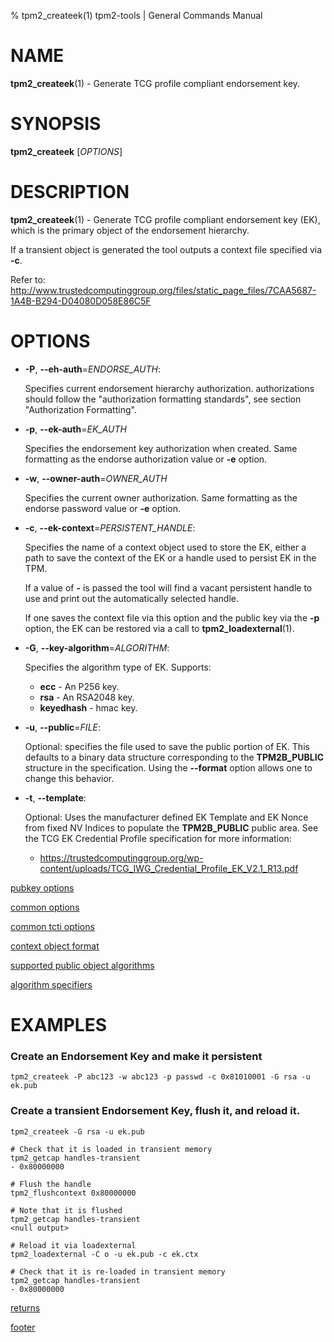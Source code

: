 % tpm2_createek(1) tpm2-tools | General Commands Manual

# NAME

**tpm2_createek**(1) - Generate TCG profile compliant endorsement key.

# SYNOPSIS

**tpm2_createek** [*OPTIONS*]

# DESCRIPTION

**tpm2_createek**(1) - Generate TCG profile compliant endorsement key (EK), which is the primary object
of the endorsement hierarchy.

If a transient object is generated the tool outputs a context file specified via **-c**.

Refer to:
<http://www.trustedcomputinggroup.org/files/static_page_files/7CAA5687-1A4B-B294-D04080D058E86C5F>

# OPTIONS

  * **-P**, **\--eh-auth**=_ENDORSE\_AUTH_:

    Specifies current endorsement hierarchy authorization.
    authorizations should follow the "authorization formatting standards", see section
    "Authorization Formatting".

  * **-p**, **\--ek-auth**=_EK\_AUTH_

    Specifies the endorsement key authorization when created.
    Same formatting as the endorse authorization value or **-e** option.

  * **-w**, **\--owner-auth**=_OWNER\_AUTH_

    Specifies the current owner authorization.
    Same formatting as the endorse password value or **-e** option.

  * **-c**, **\--ek-context**=_PERSISTENT\_HANDLE_:

    Specifies the name of a context object used to store the EK, either a path
    to save the context of the EK or a handle used to persist EK in the TPM.

    If a value of **-** is passed the tool will find a vacant persistent handle
    to use and print out the automatically selected handle.

    If one saves the context file via this option and the public key via the
    **-p** option, the EK can be restored via a call to **tpm2_loadexternal**(1).

  * **-G**, **\--key-algorithm**=_ALGORITHM_:

    Specifies the algorithm type of EK. Supports:
    * **ecc** - An P256 key.
    * **rsa** - An RSA2048 key.
    * **keyedhash** - hmac key.

  * **-u**, **\--public**=_FILE_:

    Optional: specifies the file used to save the public portion of EK. This defaults
    to a binary data structure corresponding to the **TPM2B_PUBLIC** structure in the
    specification. Using the **\--format** option allows one to change this
    behavior.

  * **-t**, **\--template**:

    Optional: Uses the manufacturer defined EK Template and EK Nonce from fixed NV Indices
    to populate the **TPM2B_PUBLIC** public area. See the TCG EK Credential Profile specification
    for more information:
      - https://trustedcomputinggroup.org/wp-content/uploads/TCG_IWG_Credential_Profile_EK_V2.1_R13.pdf


[pubkey options](common/pubkey.md)

[common options](common/options.md)

[common tcti options](common/tcti.md)

[context object format](common/ctxobj.md)

[supported public object algorithms](common/object-alg.md)

[algorithm specifiers](common/alg.md)

# EXAMPLES

### Create an Endorsement Key and make it persistent
```
tpm2_createek -P abc123 -w abc123 -p passwd -c 0x81010001 -G rsa -u ek.pub
```

### Create a transient Endorsement Key, flush it, and reload it.
```
tpm2_createek -G rsa -u ek.pub

# Check that it is loaded in transient memory
tpm2_getcap handles-transient
- 0x80000000

# Flush the handle
tpm2_flushcontext 0x80000000

# Note that it is flushed
tpm2_getcap handles-transient
<null output>

# Reload it via loadexternal
tpm2_loadexternal -C o -u ek.pub -c ek.ctx

# Check that it is re-loaded in transient memory
tpm2_getcap handles-transient
- 0x80000000

```

[returns](common/returns.md)

[footer](common/footer.md)
